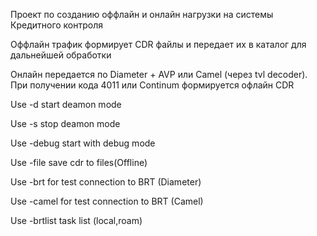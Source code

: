 Проект по созданию оффлайн и онлайн нагрузки на системы Кредитного контроля

Оффлайн трафик формирует CDR файлы и передает их в каталог для дальнейшей обработки

Онлайн передается по Diameter + AVP или Camel (через tvl decoder). При получении кода 4011 или Continum формируется офлайн CDR


Use -d start deamon mode

Use -s stop deamon mode

Use -debug start with debug mode

Use -file save cdr to files(Offline)

Use -brt for test connection to BRT (Diameter)

Use -camel for test connection to BRT (Camel)

Use -brtlist task list (local,roam)